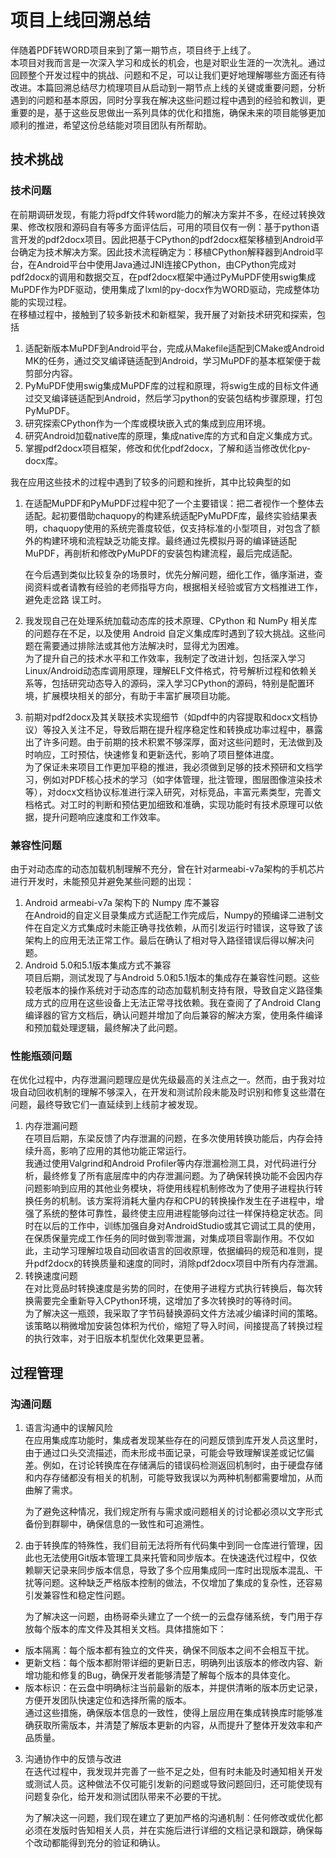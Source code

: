# 项目上线回溯总结

伴随着PDF转WORD项目来到了第一期节点，项目终于上线了。  
本项目对我而言是一次深入学习和成长的机会，也是对职业生涯的一次洗礼。通过回顾整个开发过程中的挑战、问题和不足，可以让我们更好地理解哪些方面还有待改进。本篇回溯总结尽力梳理项目从启动到一期节点上线的关键或重要问题，分析遇到的问题和基本原因，同时分享我在解决这些问题过程中遇到的经验和教训，更重要的是，基于这些反思做出一系列具体的优化和措施，确保未来的项目能够更加顺利的推进，希望这份总结能对项目团队有所帮助。

## 技术挑战

### 技术问题

在前期调研发现，有能力将pdf文件转word能力的解决方案并不多，在经过转换效果、修改权限和源码自有等多方面评估后，可用的项目仅有一例：基于python语言开发的pdf2docx项目。因此把基于CPython的pdf2docx框架移植到Android平台确定为技术解决方案。因此技术流程确定为：移植CPython解释器到Android平台，在Android平台中使用Java通过JNI连接CPython，由CPython完成对pdf2docx的调用和数据交互，在pdf2docx框架中通过PyMuPDF使用swig集成MuPDF作为PDF驱动，使用集成了lxml的py-docx作为WORD驱动，完成整体功能的实现过程。  
在移植过程中，接触到了较多新技术和新框架，我开展了对新技术研究和探索，包括

1. 适配新版本MuPDF到Android平台，完成从Makefile适配到CMake或Android MK的任务，通过交叉编译链适配到Android，学习MuPDF的基本框架便于裁剪部分内容。  
2. PyMuPDF使用swig集成MuPDF库的过程和原理，将swig生成的目标文件通过交叉编译链适配到Android，然后学习python的安装包结构步骤原理，打包PyMuPDF。  
3. 研究探索CPython作为一个库或模块嵌入式的集成到应用环境。  
4. 研究Android加载native库的原理，集成native库的方式和自定义集成方式。  
5. 掌握pdf2docx项目框架，修改和优化pdf2docx，了解和适当修改优化py-docx库。

我在应用这些技术的过程中遇到了较多的问题和挫折，其中比较典型的如

1. 在适配MuPDF和PyMuPDF过程中犯了一个主要错误：把二者视作一个整体去适配。起初要借助chaquopy的构建系统适配PyMuPDF库，最终实验结果表明，chaquopy使用的系统完善度较低，仅支持标准的小型项目，对包含了额外的构建环境和流程缺乏功能支撑。最终通过先模拟丹哥的编译链适配MuPDF，再剖析和修改PyMuPDF的安装包构建流程，最后完成适配。  
     
   在今后遇到类似比较复杂的场景时，优先分解问题，细化工作，循序渐进，查阅资料或者请教有经验的老师指导方向，根据相关经验或官方文档推进工作，避免走岔路 误工时。  
2. 我发现自己在处理系统加载动态库的技术原理、CPython 和 NumPy 相关库的问题存在不足，以及使用 Android 自定义集成库时遇到了较大挑战。这些问题在需要通过排除法或其他方法解决时，显得尤为困难。  
   为了提升自己的技术水平和工作效率，我制定了改进计划，包括深入学习Linux/Android动态库调用原理，理解ELF文件格式，符号解析过程和依赖关系等，包括研究动态导入的源码，深入学习CPython的源码，特别是配置环境，扩展模块相关的部分，有助于丰富扩展项目功能。  
     
     
3. 前期对pdf2docx及其关联技术实现细节（如pdf中的内容提取和docx文档协议）等投入关注不足，导致后期在提升程序稳定性和转换成功率过程中，暴露出了许多问题。由于前期的技术积累不够深厚，面对这些问题时，无法做到及时响应，工时预估，快速修复和更新迭代，影响了项目整体进度。  
   为了保证未来项目工作更加平稳的推进，我必须做到足够的技术预研和文档学习，例如对PDF核心技术的学习（如字体管理，批注管理，图层图像渲染技术等），对docx文档协议标准进行深入研究，对标竞品，丰富元素类型，完善文档格式。对工时的判断和预估更加细致和准确，实现功能时有技术原理可以依据，提升问题响应速度和工作效率。

### 兼容性问题

由于对动态库的动态加载机制理解不充分，曾在针对armeabi-v7a架构的手机芯片进行开发时，未能预见并避免某些问题的出现：

1. Android armeabi-v7a 架构下的 Numpy 库不兼容  
   在Android的自定义目录集成方式适配工作完成后，Numpy的预编译二进制文件在自定义方式集成时未能正确寻找依赖，从而引发运行时错误，这导致了该架构上的应用无法正常工作。最后在确认了相对导入路径错误后得以解决问题。  
2. Android 5.0和5.1版本集成方式不兼容  
   项目后期，测试发现了与Android 5.0和5.1版本的集成存在兼容性问题。这些较老版本的操作系统对于动态库的动态加载机制支持有限，导致自定义路径集成方式的应用在这些设备上无法正常寻找依赖。我在查阅了了Android Clang编译器的官方文档后，确认问题并增加了向后兼容的解决方案，使用条件编译和预加载处理逻辑，最终解决了此问题。

### 性能瓶颈问题

在优化过程中，内存泄漏问题理应是优先级最高的关注点之一。然而，由于我对垃圾自动回收机制的理解不够深入，在开发和测试阶段未能及时识别和修复这些潜在问题，最终导致它们一直延续到上线前才被发现。

1. 内存泄漏问题  
   在项目后期，东梁反馈了内存泄漏的问题，在多次使用转换功能后，内存会持续升高，影响了应用的其他功能正常运行。  
   我通过使用Valgrind和Android Profiler等内存泄漏检测工具，对代码进行分析，最终修复了所有底层库中的内存泄漏问题。为了确保转换功能不会因内存问题影响到应用的其他业务模块，将使用线程机制修改为了使用子进程执行转换任务的机制。该方案将消耗大量内存和CPU的转换操作发生在子进程中，增强了系统的整体可靠性，最终使主应用进程能够向过往一样保持稳定状态。同时在以后的工作中，训练加强自身对AndroidStudio或其它调试工具的使用，在保质保量完成工作任务的同时做到零泄漏，对集成项目零副作用。不仅如此，主动学习理解垃圾自动回收语言的回收原理，依据编码的规范和准则，提升pdf2docx的转换质量和速度的同时，消除pdf2docx项目中所有内存泄漏。  
2. 转换速度问题  
   在对比竞品时转换速度是劣势的同时，在使用子进程方式执行转换后，每次转换需要完全重新导入CPython环境，这增加了多次转换时的等待时间。  
   为了解决这一瓶颈，我采取了字节码替换源码文件方法减少编译时间的策略。该策略以稍微增加安装包体积为代价，缩短了导入时间，间接提高了转换过程的执行效率，对于旧版本机型优化效果更显著。

## 过程管理

### 沟通问题

1. 语言沟通中的误解风险  
   在应用集成库功能时，集成者发现某些存在的问题反馈到库开发人员这里时，由于通过口头交流描述，而未形成书面记录，可能会导致理解误差或记忆偏差。例如，在讨论转换库在存储满后的错误码检测返回机制时，由于硬盘存储和内存存储都没有相关的机制，可能导致我误以为两种机制都需要增加，从而曲解了需求。  
     
   为了避免这种情况，我们规定所有与需求或问题相关的讨论都必须以文字形式备份到群聊中，确保信息的一致性和可追溯性。  
2. 由于转换库的特殊性，我们目前无法将所有代码集中到同一仓库进行管理，因此也无法使用Git版本管理工具来托管和同步版本。在快速迭代过程中，仅依赖聊天记录来同步版本信息，导致了多个应用集成同一库时出现版本混乱、干扰等问题。这种缺乏严格版本控制的做法，不仅增加了集成的复杂性，还容易引发兼容性和稳定性问题。  
     
   为了解决这一问题，由杨哥牵头建立了一个统一的云盘存储系统，专门用于存放每个版本的库文件及其相关文档。具体措施如下：  
* 版本隔离：每个版本都有独立的文件夹，确保不同版本之间不会相互干扰。  
* 更新文档：每个版本都附带详细的更新日志，明确列出该版本的修改内容、新增功能和修复的Bug，确保开发者能够清楚了解每个版本的具体变化。  
* 版本标识：在云盘中明确标注当前最新的版本，并提供清晰的版本历史记录，方便开发团队快速定位和选择所需的版本。  
  通过这些措施，确保版本信息的一致性，使得上层应用在集成转换库时能够准确获取所需版本，并清楚了解版本更新的内容，从而提升了整体开发效率和产品质量。  
3. 沟通协作中的反馈与改进  
   在迭代过程中，我发现并完善了一些不足之处，但有时未能及时通知相关开发或测试人员。这种做法不仅可能引发新的问题或导致问题回归，还可能使现有问题复杂化，给开发和测试团队带来不必要的干扰。  
     
   为了解决这一问题，我们现在建立了更加严格的沟通机制：任何修改或优化都必须在发版时告知相关人员，并在实施后进行详细的文档记录和跟踪，确保每个改动都能得到充分的验证和确认。
